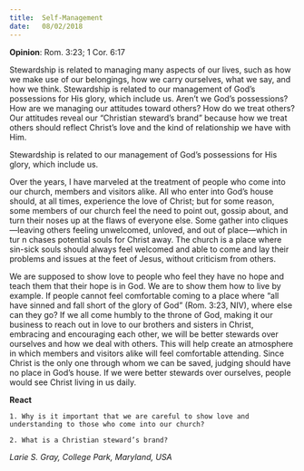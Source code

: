 ```yaml
---
title:  Self-Management
date:   08/02/2018
---
```


**Opinion**: Rom. 3:23; 1 Cor. 6:17

Stewardship is related to managing many aspects of our lives, such as how we make use of our belongings, how we carry ourselves, what we say, and how we think. Stewardship is related to our management of God’s possessions for His glory, which include us. Aren’t we God’s possessions? How are we managing our attitudes toward others? How do we treat others? Our attitudes reveal our “Christian steward’s brand” because how we treat others should reflect Christ’s love and the kind of relationship we have with Him.

Stewardship is related to our management of God’s possessions for His glory, which include us.

Over the years, I have marveled at the treatment of people who come into our church, members and visitors alike. All who enter into God’s house should, at all times, experience the love of Christ; but for some reason, some members of our church feel the need to point out, gossip about, and turn their noses up at the flaws of everyone else. Some gather into cliques—leaving others feeling unwelcomed, unloved, and out of place—which in tur n chases potential souls for Christ away. The church is a place where sin-sick souls should always feel welcomed and able to come and lay their problems and issues at the feet of Jesus, without criticism from others.

We are supposed to show love to people who feel they have no hope and teach them that their hope is in God. We are to show them how to live by example. If people cannot feel comfortable coming to a place where “all have sinned and fall short of the glory of God” (Rom. 3:23, NIV), where else can they go? If we all come humbly to the throne of God, making it our business to reach out in love to our brothers and sisters in Christ, embracing and encouraging each other, we will be better stewards over ourselves and how we deal with others. This will help create an atmosphere in which members and visitors alike will feel comfortable attending. Since Christ is the only one through whom we can be saved, judging should have no place in God’s house. If we were better stewards over ourselves, people would see Christ living in us daily.

**React**

`1. Why is it important that we are careful to show love and understanding to those who come into our church?`

`2. What is a Christian steward’s brand?`

_Larie S. Gray, College Park, Maryland, USA_